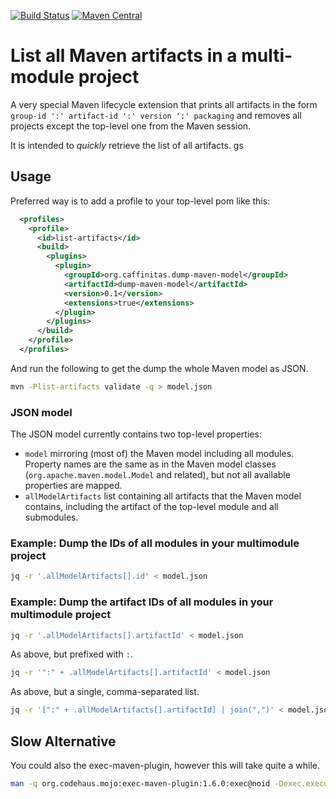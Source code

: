 [![Build Status](https://github.com/snazy/dump-maven-model/actions/workflows/ci.yml/badge.svg)](https://github.com/snazy/dump-maven-model/actions/workflows/ci.yml)
[![Maven Central](https://img.shields.io/maven-central/v/org.caffinitas.dump-maven-model/dump-maven-model)](https://search.maven.org/artifact/org.caffinitas/dump-maven-model/dump-maven-model-parent)

# List all Maven artifacts in a multi-module project

A very special Maven lifecycle extension that prints all artifacts in the form
`group-id ':' artifact-id ':' version ':' packaging` and removes all projects except the top-level
one from the Maven session.

It is intended to _quickly_ retrieve the list of all artifacts. 
gs
## Usage

Preferred way is to add a profile to your top-level pom like this:

```xml
  <profiles>
    <profile>
      <id>list-artifacts</id>
      <build>
        <plugins>
          <plugin>
            <groupId>org.caffinitas.dump-maven-model</groupId>
            <artifactId>dump-maven-model</artifactId>
            <version>0.1</version>
            <extensions>true</extensions>
          </plugin>
        </plugins>
      </build>
    </profile>
  </profiles>
```

And run the following to get the dump the whole Maven model as JSON.
```bash
mvn -Plist-artifacts validate -q > model.json
```

### JSON model

The JSON model currently contains two top-level properties:
* `model` mirroring (most of) the Maven model including all modules. Property names are the same
  as in the Maven model classes (`org.apache.maven.model.Model` and related), but not all available
  properties are mapped.
* `allModelArtifacts` list containing all artifacts that the Maven model contains, including the
  artifact of the top-level module and all submodules.

### Example: Dump the IDs of all modules in your multimodule project

```bash
jq -r '.allModelArtifacts[].id' < model.json
```

### Example: Dump the artifact IDs of all modules in your multimodule project

```bash
jq -r '.allModelArtifacts[].artifactId' < model.json
```

As above, but prefixed with `:`.

```bash
jq -r '":" + .allModelArtifacts[].artifactId' < model.json
```

As above, but a single, comma-separated list.

```bash
jq -r '[":" + .allModelArtifacts[].artifactId] | join(",")' < model.json
```

## Slow Alternative

You could also the exec-maven-plugin, however this will take quite a while. 

```bash
man -q org.codehaus.mojo:exec-maven-plugin:1.6.0:exec@noid -Dexec.executable=echo -Dexec.args='${project.groupId}:${project.artifactId}:${project.version}:${project.packaging}'
```
